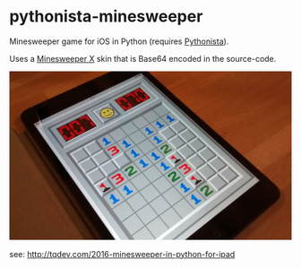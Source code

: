 pythonista-minesweeper
======================

Minesweeper game for iOS in Python (requires [Pythonista](http://omz-software.com/pythonista/)).

Uses a [Minesweeper X](http://www.curtisbright.com/msx/) skin that is Base64 encoded in the source-code.

![Screenshot iPad](./screenshots/minesweeper_ipad.jpg)

see: http://tqdev.com/2016-minesweeper-in-python-for-ipad
